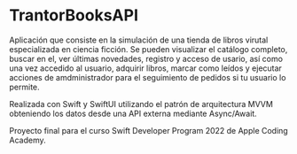 # TrantorBooksAPI

Aplicación que consiste en la simulación de una tienda de libros virutal especializada en ciencia ficción.
Se pueden visualizar el catálogo completo, buscar en el, ver últimas novedades, registro y acceso de usario, así como una vez accedido al usuario, adquirir libros, marcar como leídos y ejecutar acciones de amdministrador para el seguimiento de pedidos si tu usuario lo permite.

Realizada con Swift y SwiftUI utilizando el patrón de arquitectura MVVM obteniendo los datos desde una API externa mediante Async/Await.

Proyecto final para el curso Swift Developer Program 2022 de Apple Coding Academy.
